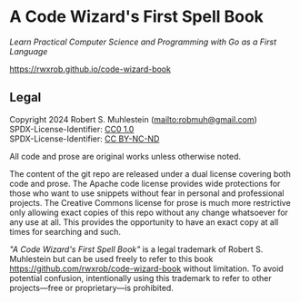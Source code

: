 # A Code Wizard's First Spell Book

*Learn Practical Computer Science and Programming with Go as a First Language*

<https://rwxrob.github.io/code-wizard-book>

## Legal

Copyright 2024 Robert S. Muhlestein (<mailto:robmuh@gmail.com>)  
SPDX-License-Identifier: [CC0 1.0]  
SPDX-License-Identifier: [CC BY-NC-ND]  

All code and prose are original works unless otherwise noted.

The content of the git repo are released under a dual license covering both code and prose. The Apache code license provides wide protections for those who want to use snippets without fear in personal and professional projects. The Creative Commons license for prose is much more restrictive only allowing exact copies of this repo without any change whatsoever for any use at all. This provides the opportunity to have an exact copy at all times for searching and such.

[CC0 1.0]: LICENSE-code
[CC BY-NC-ND]: LICENSE-prose

*"A Code Wizard's First Spell Book"* is a legal trademark of Robert S.
Muhlestein but can be used freely to refer to this book
<https://github.com/rwxrob/code-wizard-book> without limitation. To avoid
potential confusion, intentionally using this trademark to refer to other
projects—free or proprietary—is prohibited.

